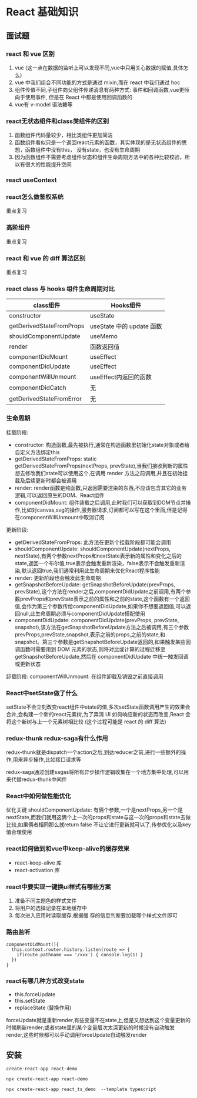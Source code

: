 # React 基础知识

## 面试题
### react 和 vue 区别
1. vue (这一点在数据的监听上可以发现不同,vue中只用关心数据的赋值,具体怎么)
2. vue 中我们组合不同功能的方式是通过 mixin,而在 react 中我们通过 hoc
3. 组件传值不同,子组件向父组件传递消息有两种方式: 事件和回调函数,vue更倾向于使用事件,
但是在 React 中都是使用回调函数的
4. vue有 v-model 语法糖等

### react无状态组件和class类组件的区别
1. 函数组件代码量较少，相比类组件更加简洁
2. 函数组件看似只是一个返回react元素的函数，其实体现的是无状态组件的思想，函数组件中没有this，
没有state，也没有生命周期
3. 因为函数组件不需要考虑组件状态和组件生命周期方法中的各种比较校验，所以有很大的性能提升空间

### react useContext

### react怎么做鉴权系统
重点复习

### 高阶组件
重点复习

### react 和 vue 的 diff 算法区别
重点复习

### react class 与 hooks 组件生命周期对比
| class组件                | Hooks组件                 |
| ------------------------ | ------------------------- |
| constructor              | useState                  |
| getDerivedStateFromProps | useState 中的 update 函数 |
| shouldComponentUpdate    | useMemo                   |
| render                   | 函数返回值                |
| componentDidMount        | useEffect                 |
| componentDidUpdate       | useEffect                 |
| componentWillUnmount     | useEffect内返回的函数     |
| componentDidCatch        | 无                        |
| getDerivedStateFromError | 无                        |

### 生命周期
挂载阶段:
+ constructor: 构造函数,最先被执行,通常在构造函数里初始化state对象或者给自定义方法绑定this
+ getDerivedStateFromProps: static getDerivedStateFromProps(nextProps, prevState),当我们接收到新的属性想去修改我们state可以使用这个,在调用 render 方法之前调用,并且在初始挂载及后续更新时都会被调用
+ render: render函数是纯函数,只返回需要渲染的东西,不应该包含其它的业务逻辑,可以返回原生的DOM、React组件
+ componentDidMount: 组件装载之后调用,此时我们可以获取到DOM节点并操作,比如对canvas,svg的操作,服务器请求,订阅都可以写在这个里面,但是记得在componentWillUnmount中取消订阅

更新阶段:
+ getDerivedStateFromProps: 此方法在更新个挂载阶段都可能会调用
+ shouldComponentUpdate: shouldComponentUpdate(nextProps, nextState),有两个参数nextProps和nextState表示新的属性和变化之后的state,返回一个布尔值,true表示会触发重新渲染，false表示不会触发重新渲染,默认返回true,我们通常利用此生命周期来优化React程序性能
+ render: 更新阶段也会触发此生命周期
+ getSnapshotBeforeUpdate: getSnapshotBeforeUpdate(prevProps, prevState),这个方法在render之后,componentDidUpdate之前调用,有两个参数prevProps和prevState表示之前的属性和之前的state,这个函数有一个返回值,会作为第三个参数传给componentDidUpdate,如果你不想要返回值,可以返回null,此生命周期必须与componentDidUpdate搭配使用
+ componentDidUpdate: componentDidUpdate(prevProps, prevState, snapshot),该方法在getSnapshotBeforeUpdate方法之后被调用,有三个参数prevProps,prevState,snapshot,表示之前的props,之前的state,和snapshot。第三个参数是getSnapshotBeforeUpdate返回的,如果触发某些回调函数时需要用到 DOM 元素的状态,则将对比或计算的过程迁移至 getSnapshotBeforeUpdate,然后在 componentDidUpdate 中统一触发回调或更新状态

卸载阶段:
componentWillUnmount: 在组件卸载及销毁之前直接调用

### React中setState做了什么
setState不会立刻改变react组件中state的值,多次setState函数调用产生的效果会合并,会构建一个新的react元素树,为了弄清 UI 如何响应新的状态而改变,React 会将这个新树与上一个元素树相比较 (这个过程可能是 react 的 diff 算法)

### redux-thunk redux-saga有什么作用
redux-thunk就是dispatch一个action之后,到达reducer之前,进行一些额外的操作,用来异步操作,比如接口请求等

redux-saga通过创建sagas将所有异步操作逻辑收集在一个地方集中处理,可以用来代替redux-thunk中间件

### React中如何做性能优化
优化关键 shouldComponentUpdate: 有俩个参数,一个是nextProps,另一个是nextState,而我们就用这俩个上一次的props和state与这一次的props和state去做比较,如果俩者相同那么就return false 不让它进行更新就可以了,传参优化以及key值合理使用

### react如何做到和vue中keep-alive的缓存效果
+ react-keep-alive 库
+ react-activation 库

### react中要实现一键换ui样式有哪些方案
1. 准备不同主题色的样式文件
2. 将用户的选择记录在本地缓存中
3. 每次进入应用时读取缓存,根据缓 存的信息判断要加载哪个样式文件即可


### 路由监听
```
componentDidMount(){
  this.context.router.history.listen(route => {
    if(route.pathname === '/xxx') { console.log(1) }
  })
}
```

### react有哪几种方式改变state
+ this.forceUpdate
+ this.setState
+ replaceState (替换作用)

forceUpdate就是重新render,有些变量不在state上,但是又想达到这个变量更新的时候刷新render;或者state里的某个变量层次太深更新的时候没有自动触发render,这些时候都可以手动调用forceUpdate自动触发render

## 安装
```
create-react-app react-demo

npx create-react-app react-demo

npx create-react-app react_ts_demo  --template typescript
```
